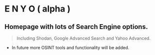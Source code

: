 # E N Y O ( alpha )

## Homepage with lots of Search Engine options.
> Including Shodan, Google Advanced Search and Yahoo Advanced.

* In future more OSINT tools and functionality will be added.
